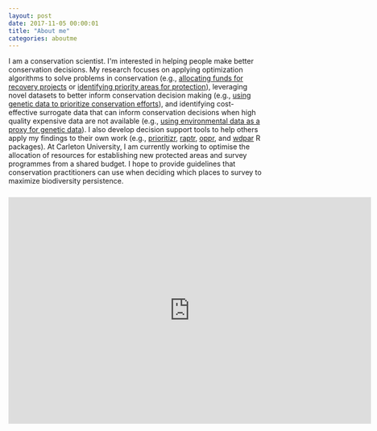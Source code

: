 ```yaml
---
layout: post
date: 2017-11-05 00:00:01
title: "About me"
categories: aboutme
---
```


I am a conservation scientist. I'm interested in helping people make better conservation decisions. My research focuses on applying optimization algorithms to solve problems in conservation (e.g., [allocating funds for recovery projects](https://doi.org/10.1111/2041-210X.13264) or [identifying priority areas for protection](https://doi.org/10.1038/s41586-020-2138-7)), leveraging novel datasets to better inform conservation decision making (e.g., [using genetic data to prioritize conservation efforts](https://doi.org/10.1111/1365-2664.13315)), and identifying cost-effective surrogate data that can inform conservation decisions when high quality expensive data are not available (e.g., [using environmental data as a proxy for genetic data](https://dx.doi.org/10.1073/pnas.1711009114)). I also develop decision support tools to help others apply my findings to their own work (e.g., [prioritizr](https://prioritizr.net), [raptr](http://jeffrey-hanson.com/raptr/), [oppr](https://prioritizr.github.io/oppr/), and [wdpar](https://prioritizr.github.io/wdpar/) R packages). At Carleton University, I am currently working to optimise the allocation of resources for establishing new protected areas and survey programmes from a shared budget. I hope to provide guidelines that conservation practitioners can use when deciding which places to survey to maximize biodiversity persistence.

<div style="width:100%;text-align:center;">
<iframe width="720" height="450" src="https://youtu.be/T73n-8PoZCA" frameborder="0" allow="autoplay; encrypted-media" allowfullscreen style="padding-top:10px">Please try another web-browser to view the embedded video</iframe>
</div>
